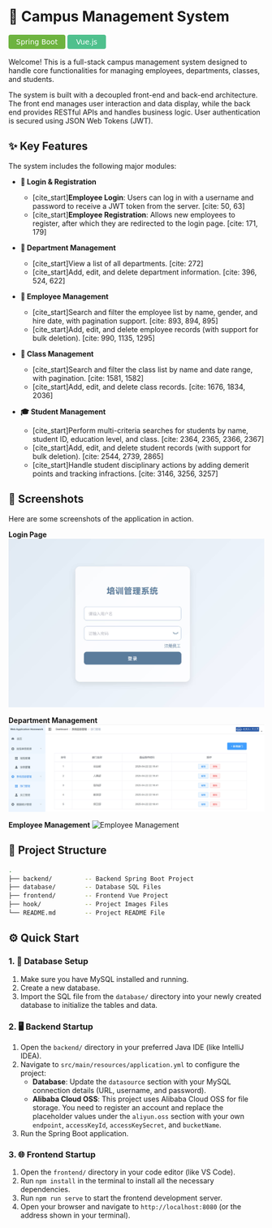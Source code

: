 # 🚀 Campus Management System

<p align="left"> 
  <svg xmlns="http://www.w3.org/2000/svg" width="112" height="28" role="img"><title>Spring Boot</title><rect width="112" height="28" rx="4" fill="#6DB33F"/><text x="56" y="18.5" fill="#fff" font-family="Verdana, Dejavu Sans, sans-serif" font-size="14" text-anchor="middle">Spring Boot</text></svg>
  <svg xmlns="http://www.w3.org/2000/svg" width="76" height="28" role="img"><title>Vue.js</title><rect width="76" height="28" rx="4" fill="#4FC08D"/><text x="38" y="18.5" fill="#fff" font-family="Verdana, Dejavu Sans, sans-serif" font-size="14" text-anchor="middle">Vue.js</text></svg>
</p>

Welcome! This is a full-stack campus management system designed to handle core functionalities for managing employees, departments, classes, and students.

The system is built with a decoupled front-end and back-end architecture. The front end manages user interaction and data display, while the back end provides RESTful APIs and handles business logic. User authentication is secured using JSON Web Tokens (JWT).

## ✨ Key Features

The system includes the following major modules:

* **🔑 Login & Registration**
    * [cite_start]**Employee Login**: Users can log in with a username and password to receive a JWT token from the server. [cite: 50, 63]
    * [cite_start]**Employee Registration**: Allows new employees to register, after which they are redirected to the login page. [cite: 171, 179]

* **🏢 Department Management**
    * [cite_start]View a list of all departments. [cite: 272]
    * [cite_start]Add, edit, and delete department information. [cite: 396, 524, 622]

* **👥 Employee Management**
    * [cite_start]Search and filter the employee list by name, gender, and hire date, with pagination support. [cite: 893, 894, 895]
    * [cite_start]Add, edit, and delete employee records (with support for bulk deletion). [cite: 990, 1135, 1295]

* **🏫 Class Management**
    * [cite_start]Search and filter the class list by name and date range, with pagination. [cite: 1581, 1582]
    * [cite_start]Add, edit, and delete class records. [cite: 1676, 1834, 2036]

* **🎓 Student Management**
    * [cite_start]Perform multi-criteria searches for students by name, student ID, education level, and class. [cite: 2364, 2365, 2366, 2367]
    * [cite_start]Add, edit, and delete student records (with support for bulk deletion). [cite: 2544, 2739, 2865]
    * [cite_start]Handle student disciplinary actions by adding demerit points and tracking infractions. [cite: 3146, 3256, 3257]

## 📸 Screenshots

Here are some screenshots of the application in action.

**Login Page**
![Login Page](./hook/login.jpg)

**Department Management**
![Department Management](./hook/dept.jpg)

**Employee Management**
![Employee Management](./hook/employee.jpg)

## 📂 Project Structure

```bash
.
├── backend/         -- Backend Spring Boot Project
├── database/        -- Database SQL Files
├── frontend/        -- Frontend Vue Project
├── hook/            -- Project Images Files
└── README.md        -- Project README File
```

## ⚙️ Quick Start

### 1. 💾 Database Setup

1.  Make sure you have MySQL installed and running.
2.  Create a new database.
3.  Import the SQL file from the `database/` directory into your newly created database to initialize the tables and data.

### 2. 🖥️ Backend Startup

1.  Open the `backend/` directory in your preferred Java IDE (like IntelliJ IDEA).
2.  Navigate to `src/main/resources/application.yml` to configure the project:
    * **Database**: Update the `datasource` section with your MySQL connection details (URL, username, and password).
    * **Alibaba Cloud OSS**: This project uses Alibaba Cloud OSS for file storage. You need to register an account and replace the placeholder values under the `aliyun.oss` section with your own `endpoint`, `accessKeyId`, `accessKeySecret`, and `bucketName`.
3.  Run the Spring Boot application.

### 3. 🌐 Frontend Startup

1.  Open the `frontend/` directory in your code editor (like VS Code).
2.  Run `npm install` in the terminal to install all the necessary dependencies.
3.  Run `npm run serve` to start the frontend development server.
4.  Open your browser and navigate to `http://localhost:8080` (or the address shown in your terminal).